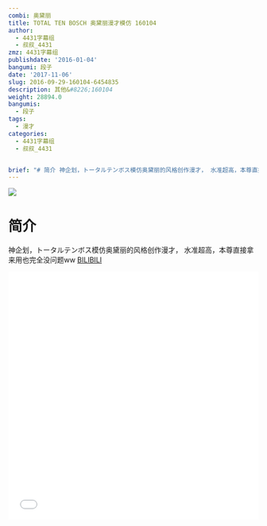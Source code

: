 ```yaml
---
combi: 奥黛丽
title: TOTAL TEN BOSCH 奥黛丽漫才模仿 160104
author:
  - 4431字幕组
  - 叔叔_4431
zmz: 4431字幕组
publishdate: '2016-01-04'
bangumi: 段子
date: '2017-11-06'
slug: 2016-09-29-160104-6454835
description: 其他&#8226;160104
weight: 28894.0
bangumis:
  - 段子
tags:
  - 漫才
categories:
  - 4431字幕组
  - 叔叔_4431


brief: "# 简介 神企划，トータルテンボス模仿奥黛丽的风格创作漫才， 水准超高，本尊直接拿来用也完全没问题ww"
---
```

![](https://i.imgur.com/c8UtDMo.png)
# 简介  
神企划，トータルテンボス模仿奥黛丽的风格创作漫才，
水准超高，本尊直接拿来用也完全没问题ww
  [BILIBILI](https://www.bilibili.com/video/av6454835/)

  <iframe src="//www.bilibili.com/blackboard/player.html?aid=6454835" width="100%" height="500" frameborder="0" allowfullscreen="allowfullscreen"></iframe>
